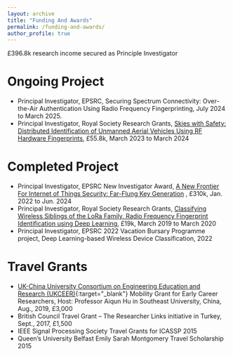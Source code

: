 ```yaml
---
layout: archive
title: "Funding And Awards"
permalink: /funding-and-awards/
author_profile: true
---
```


£396.8k research income secured as Principle Investigator

# Ongoing Project
* Principal Investigator, EPSRC, Securing Spectrum Connectivity: Over-the-Air Authentication Using Radio Frequency Fingerprinting, July 2024 to March 2025.
* Principal Investigator, Royal Society Research Grants, [Skies with Safety: Distributed Identification of Unmanned Aerial Vehicles Using RF Hardware Fingerprints](/project-rs-uav-rffi/), £55.8k, March 2023 to March 2024

# Completed Project
* Principal Investigator, EPSRC New Investigator Award, [A New Frontier For Internet of Things Security: Far-Flung Key Generation](/project-epsrc-nia-keygen/) , £310k, Jan. 2022 to Jun. 2024
* Principal Investigator, Royal Society Research Grants, [Classifying Wireless Siblings of the LoRa Family, Radio Frequency Fingerprint Identification using Deep Learning](/project-rffi-lora/), £19k, March 2019 to March 2020
* Principal Investigator, EPSRC 2022 Vacation Bursary Programme project, Deep Learning-based Wireless Device Classification, 2022

# Travel Grants
* [UK-China University Consortium on Engineering Education and Research (UKCEER)](http://www.ukchinaengineering.com/){:target="_blank"} Mobility Grant for Early Career Researchers, Host: Professor Aiqun Hu in Southeast University, China, Aug., 2019, £3,000
* British Council Travel Grant – The Researcher Links initiative in Turkey, Sept., 2017, £1,500
* IEEE Signal Processing Society Travel Grants for ICASSP 2015
* Queen’s University Belfast Emily Sarah Montgomery Travel Scholarship 2015
